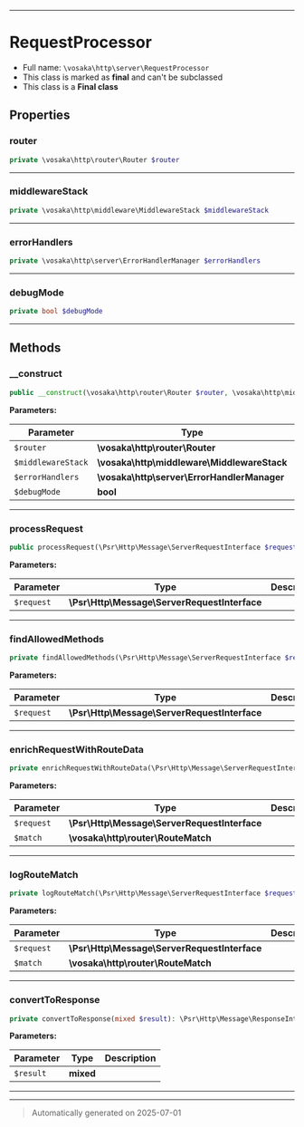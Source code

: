 ***

# RequestProcessor





* Full name: `\vosaka\http\server\RequestProcessor`
* This class is marked as **final** and can't be subclassed
* This class is a **Final class**



## Properties


### router



```php
private \vosaka\http\router\Router $router
```






***

### middlewareStack



```php
private \vosaka\http\middleware\MiddlewareStack $middlewareStack
```






***

### errorHandlers



```php
private \vosaka\http\server\ErrorHandlerManager $errorHandlers
```






***

### debugMode



```php
private bool $debugMode
```






***

## Methods


### __construct



```php
public __construct(\vosaka\http\router\Router $router, \vosaka\http\middleware\MiddlewareStack $middlewareStack, \vosaka\http\server\ErrorHandlerManager $errorHandlers, bool $debugMode = false): mixed
```








**Parameters:**

| Parameter | Type | Description |
|-----------|------|-------------|
| `$router` | **\vosaka\http\router\Router** |  |
| `$middlewareStack` | **\vosaka\http\middleware\MiddlewareStack** |  |
| `$errorHandlers` | **\vosaka\http\server\ErrorHandlerManager** |  |
| `$debugMode` | **bool** |  |





***

### processRequest



```php
public processRequest(\Psr\Http\Message\ServerRequestInterface $request): \Psr\Http\Message\ResponseInterface
```








**Parameters:**

| Parameter | Type | Description |
|-----------|------|-------------|
| `$request` | **\Psr\Http\Message\ServerRequestInterface** |  |





***

### findAllowedMethods



```php
private findAllowedMethods(\Psr\Http\Message\ServerRequestInterface $request): array
```








**Parameters:**

| Parameter | Type | Description |
|-----------|------|-------------|
| `$request` | **\Psr\Http\Message\ServerRequestInterface** |  |





***

### enrichRequestWithRouteData



```php
private enrichRequestWithRouteData(\Psr\Http\Message\ServerRequestInterface $request, \vosaka\http\router\RouteMatch $match): \Psr\Http\Message\ServerRequestInterface
```








**Parameters:**

| Parameter | Type | Description |
|-----------|------|-------------|
| `$request` | **\Psr\Http\Message\ServerRequestInterface** |  |
| `$match` | **\vosaka\http\router\RouteMatch** |  |





***

### logRouteMatch



```php
private logRouteMatch(\Psr\Http\Message\ServerRequestInterface $request, \vosaka\http\router\RouteMatch $match): void
```








**Parameters:**

| Parameter | Type | Description |
|-----------|------|-------------|
| `$request` | **\Psr\Http\Message\ServerRequestInterface** |  |
| `$match` | **\vosaka\http\router\RouteMatch** |  |





***

### convertToResponse



```php
private convertToResponse(mixed $result): \Psr\Http\Message\ResponseInterface
```








**Parameters:**

| Parameter | Type | Description |
|-----------|------|-------------|
| `$result` | **mixed** |  |





***


***
> Automatically generated on 2025-07-01
